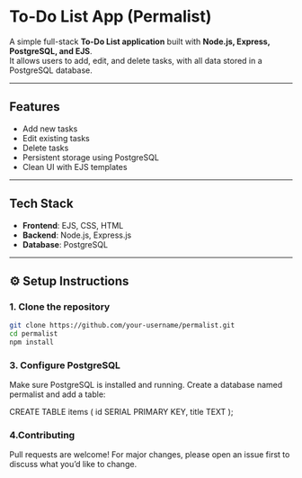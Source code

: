 # To-Do List App (Permalist)

A simple full-stack **To-Do List application** built with **Node.js, Express, PostgreSQL, and EJS**.  
It allows users to add, edit, and delete tasks, with all data stored in a PostgreSQL database.

---

## Features
- Add new tasks  
- Edit existing tasks  
- Delete tasks  
- Persistent storage using PostgreSQL  
- Clean UI with EJS templates  

---

## Tech Stack
- **Frontend**: EJS, CSS, HTML  
- **Backend**: Node.js, Express.js  
- **Database**: PostgreSQL  

---

## ⚙️ Setup Instructions

### 1. Clone the repository
```bash
git clone https://github.com/your-username/permalist.git
cd permalist
npm install
```

### 3. Configure PostgreSQL

Make sure PostgreSQL is installed and running.
Create a database named permalist and add a table:

CREATE TABLE items (
  id SERIAL PRIMARY KEY,
  title TEXT
);

### 4.Contributing

Pull requests are welcome! For major changes, please open an issue first to discuss what you’d like to change.

